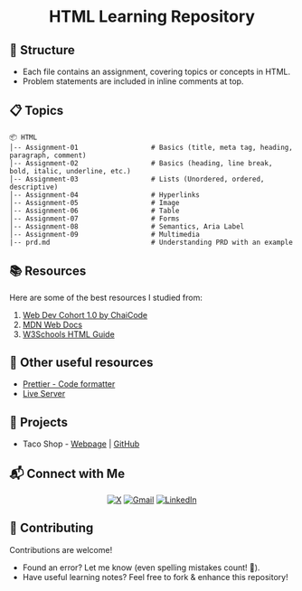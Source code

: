 <h1 align="center">HTML Learning Repository</h1>

## 📂 Structure
- Each file contains an assignment, covering topics or concepts in HTML.
- Problem statements are included in inline comments at top.

## 📋 Topics 

```
📦 HTML 
│-- Assignment-01                  # Basics (title, meta tag, heading, paragraph, comment)
│-- Assignment-02                  # Basics (heading, line break, bold, italic, underline, etc.)
│-- Assignment-03                  # Lists (Unordered, ordered, descriptive)
│-- Assignment-04                  # Hyperlinks
│-- Assignment-05                  # Image
│-- Assignment-06                  # Table
│-- Assignment-07                  # Forms
│-- Assignment-08                  # Semantics, Aria Label
│-- Assignment-09                  # Multimedia
|-- prd.md                         # Understanding PRD with an example
```

## 📚 Resources
Here are some of the best resources I studied from: 

1. [Web Dev Cohort 1.0 by ChaiCode](https://courses.chaicode.com/learn/batch/about?bundleId=214297)
2. [MDN Web Docs](https://developer.mozilla.org/en-US/docs/Web/HTML)
3. [W3Schools HTML Guide](https://www.w3schools.com/html/default.asp)

## 🔗 Other useful resources
- [Prettier - Code formatter](https://marketplace.visualstudio.com/items?itemName=esbenp.prettier-vscode)
- [Live Server](https://marketplace.visualstudio.com/items?itemName=ritwickdey.LiveServer)

## 🚀 Projects
- Taco Shop - [Webpage](https://taco-shop-kappa.vercel.app/) | [GitHub](https://github.com/vsh26/Taco-Shop)

## 📬 Connect with Me  
  
<div align="center">

[![X](https://img.shields.io/badge/X-%23000000.svg?logo=X&logoColor=white)](https://twitter.com/VishalKapgate)
[![Gmail](https://img.shields.io/badge/Gmail-D14836?logo=gmail&logoColor=white)](mailto:vishaldk26@gmail.com)
[![LinkedIn](https://custom-icon-badges.demolab.com/badge/LinkedIn-0A66C2?logo=linkedin-white&logoColor=fff)](https://linkedin.com/in/vishalkapgate)

</div>

## 🤝 Contributing
Contributions are welcome!  

- Found an error? Let me know (even spelling mistakes count! 📝).  
- Have useful learning notes? Feel free to fork & enhance this repository!

